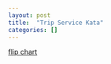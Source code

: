 ```yaml
---
layout: post
title:  "Trip Service Kata"
categories: []
---
```


[flip chart](https://goo.gl/photos/sRq3Dde9xJRayPTb7)
